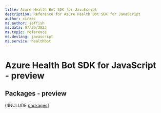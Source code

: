 ```yaml
---
title: Azure Health Bot SDK for JavaScript
description: Reference for Azure Health Bot SDK for JavaScript
author: xirzec
ms.author: jeffish
ms.data: 07/26/2023
ms.topic: reference
ms.devlang: javascript
ms.service: healthbot
---
```

# Azure Health Bot SDK for JavaScript - preview
## Packages - preview
[!INCLUDE [packages](health-bot-index.md)]